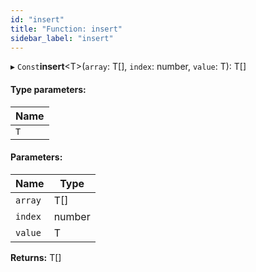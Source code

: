 ```yaml
---
id: "insert"
title: "Function: insert"
sidebar_label: "insert"
---
```


▸ `Const`**insert**&#60;T>(`array`: T[], `index`: number, `value`: T): T[]

#### Type parameters:

Name |
------ |
`T` |

#### Parameters:

Name | Type |
------ | ------ |
`array` | T[] |
`index` | number |
`value` | T |

**Returns:** T[]
